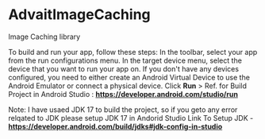 # AdvaitImageCaching
Image Caching library


To build and run your app, follow these steps:
In the toolbar, select your app from the run configurations menu.
In the target device menu, select the device that you want to run your app on. 
If you don't have any devices configured, you need to either create an Android Virtual Device to use the Android Emulator or connect a physical device.
Click **Run** >
Ref. for Build Project in Android Studio : **https://developer.android.com/studio/run** 

Note: I have usaed JDK 17 to build the project, so if you geto any error relqated to JDK please setup JDK 17 in Andorid Studio
Link To Setup JDK - **https://developer.android.com/build/jdks#jdk-config-in-studio**
